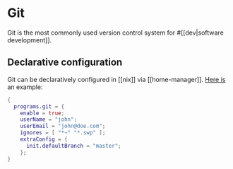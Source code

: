 # Git

Git is the most commonly used version control system for #[[dev|software development]].

## Declarative configuration

Git can be declaratively configured in [[nix]] via [[home-manager]]. [Here is](https://github.com/srid/nixos-config/blob/master/home/git.nix) an example:

```nix
{
  programs.git = {
    enable = true;
    userName = "john";
    userEmail = "john@doe.com";
    ignores = [ "*~" "*.swp" ];
    extraConfig = {
      init.defaultBranch = "master";
    };
}
```
